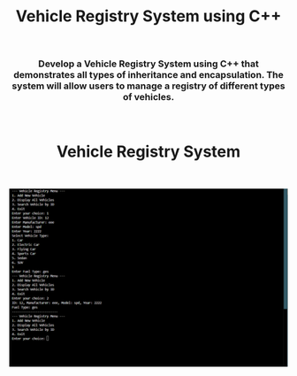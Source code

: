 <h1 align="center">Vehicle Registry System using C++</h1>
<br>

<h3 align="center">Develop a Vehicle Registry System using C++ that demonstrates all types of inheritance and
encapsulation. The system will allow users to manage a registry of different types of vehicles.</h3>
<br>

<h1 align="center">Vehicle Registry System</h1>
<br>


![Demo App](cpp2.png)
<br>

>


